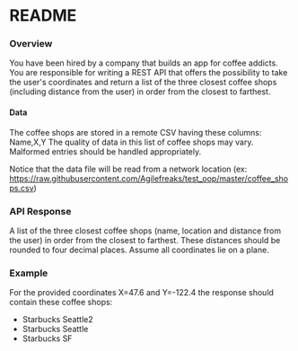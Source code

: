 # README

### Overview
You have been hired by a company that builds an app for coffee addicts. You are responsible
for writing a REST API that offers the possibility to take the user's coordinates and return a list
of the three closest coffee shops (including distance from the user) in order from the closest to
farthest.

#### Data
The coffee shops are stored in a remote CSV having these columns: Name,X,Y
The quality of data in this list of coffee shops may vary. Malformed entries should be handled
appropriately.

Notice that the data file will be read from a network location (ex:
https://raw.githubusercontent.com/Agilefreaks/test_oop/master/coffee_shops.csv)

### API Response
A list of the three closest coffee shops (name, location and distance from the user) in order from
the closest to farthest.
These distances should be rounded to four decimal places.
Assume all coordinates lie on a plane.

### Example
For the provided coordinates X=47.6 and Y=-122.4 the response should contain these coffee
shops:
- Starbucks Seattle2
- Starbucks Seattle
- Starbucks SF
